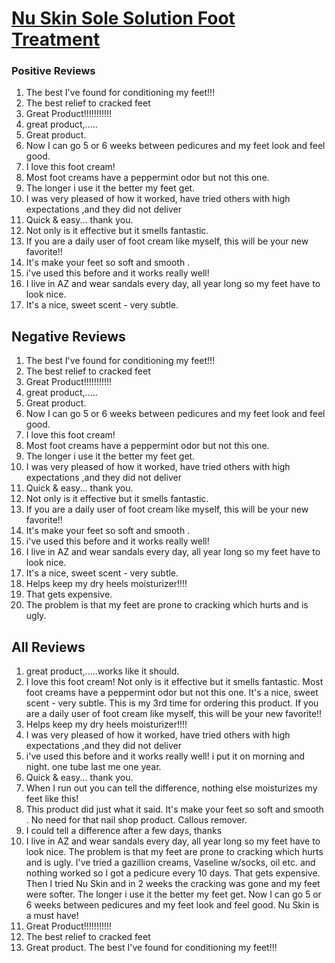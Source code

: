 # [Nu Skin Sole Solution Foot Treatment](https://products.checkmycream.com/products/Nu-Skin-Sole-Solution-Foot-Treatment.html)

### Positive Reviews

<ol>
      <li>The best I&#x27;ve found for conditioning my feet!!!</li>
      <li>The best relief to cracked feet</li>
      <li>Great Product!!!!!!!!!!!</li>
      <li>great product,.....</li>
      <li>Great product.  </li>
      <li>Now I can go 5 or 6 weeks between pedicures and my feet look and feel good.</li>
      <li>I love this foot cream!  </li>
      <li>Most foot creams have a peppermint odor but not this one.  </li>
      <li>The longer i use it the better my feet get.</li>
      <li>I was very pleased of how it worked, have tried others with high expectations ,and they did not deliver</li>
      <li>Quick &amp; easy... thank you.</li>
      <li>Not only is it effective but it smells fantastic.  </li>
      <li>If you are a daily user of foot cream like myself, this will be your new favorite!!</li>
      <li>It&#x27;s make your feet so soft and smooth .</li>
      <li>i&#x27;ve used this before and it works really well!</li>
      <li>I live in AZ and wear sandals every day, all year long so my feet have to look nice.</li>
      <li>It&#x27;s a nice, sweet scent - very subtle.  </li>
</ol>


<h2>Negative Reviews</h2>
<ol>
<li> The best I&#x27;ve found for conditioning my feet!!!</li>
<li> The best relief to cracked feet</li>
<li> Great Product!!!!!!!!!!!</li>
<li> great product,.....</li>
<li> Great product.  </li>
<li> Now I can go 5 or 6 weeks between pedicures and my feet look and feel good.</li>
<li> I love this foot cream!  </li>
<li> Most foot creams have a peppermint odor but not this one.  </li>
<li> The longer i use it the better my feet get.</li>
<li> I was very pleased of how it worked, have tried others with high expectations ,and they did not deliver</li>
<li> Quick &amp; easy... thank you.</li>
<li> Not only is it effective but it smells fantastic.  </li>
<li> If you are a daily user of foot cream like myself, this will be your new favorite!!</li>
<li> It&#x27;s make your feet so soft and smooth .</li>
<li> i&#x27;ve used this before and it works really well!</li>
<li> I live in AZ and wear sandals every day, all year long so my feet have to look nice.</li>
<li> It&#x27;s a nice, sweet scent - very subtle.  </li>
<li> Helps keep my dry heels moisturizer!!!!</li>
<li> That gets expensive.</li>
<li> The problem is that my feet are prone to cracking which hurts and is ugly.</li>
</ol>

<h2>All Reviews</h2>

<ol>
    <li> great product,.....works like it should.</li>
    <li> I love this foot cream!  Not only is it effective but it smells fantastic.  Most foot creams have a peppermint odor but not this one.  It&#x27;s a nice, sweet scent - very subtle.  This is my 3rd time for ordering this product.  If you are a daily user of foot cream like myself, this will be your new favorite!!</li>
    <li> Helps keep my dry heels moisturizer!!!!</li>
    <li> I was very pleased of how it worked, have tried others with high expectations ,and they did not deliver</li>
    <li> i&#x27;ve used this before and it works really well! i put it on morning and night. one tube last me one year.</li>
    <li> Quick &amp; easy... thank you.</li>
    <li> When I run out you can tell the difference, nothing else moisturizes my feet like this!</li>
    <li> This product did just what it said. It&#x27;s make your feet so soft and smooth . No need for that nail shop product. Callous remover.</li>
    <li> I could tell a difference after a few days, thanks</li>
    <li> I live in AZ and wear sandals every day, all year long so my feet have to look nice. The problem is that my feet are prone to cracking which hurts and is ugly. I&#x27;ve tried a gazillion creams, Vaseline w/socks, oil etc. and nothing worked so I got a pedicure every 10 days. That gets expensive. Then I tried Nu Skin and in 2 weeks the cracking was gone and my feet were softer. The longer i use it the better my feet get. Now I can go 5 or 6 weeks between pedicures and my feet look and feel good. Nu Skin is a must have!</li>
    <li> Great Product!!!!!!!!!!!</li>
    <li> The best relief to cracked feet</li>
    <li> Great product.  The best I&#x27;ve found for conditioning my feet!!!</li>
</ol>




